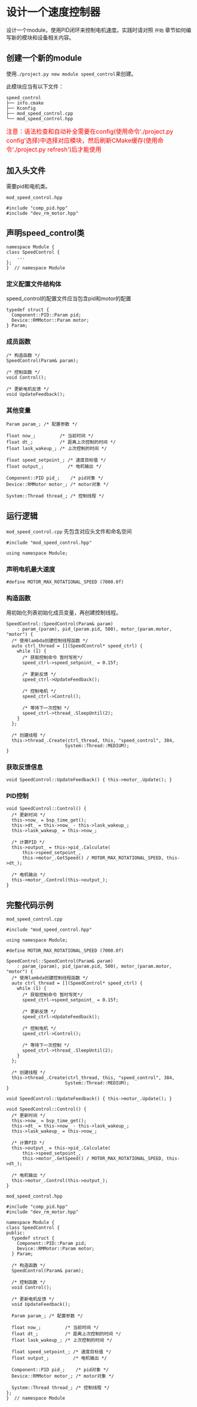 # 设计一个速度控制器

设计一个module，使用PID闭环来控制电机速度。实践时请对照 `开始` 章节如何编写新的模块和设备相关内容。

## 创建一个新的module

使用`./project.py new module speed_control`来创建。

此模块应当有以下文件：

    speed_control
    ├── info.cmake
    ├── Kconfig
    ├── mod_speed_control.cpp
    └── mod_speed_control.hpp

<font color=red size=3>注意：语法检查和自动补全需要在config(使用命令'./project.py config'选择)中选择对应模块，然后刷新CMake缓存(使用命令'./project.py refresh')后才能使用</font>

## 加入头文件

需要pid和电机类。

 `mod_speed_control.hpp`

    #include "comp_pid.hpp"
    #include "dev_rm_motor.hpp"

## 声明speed_control类

    namespace Module {
    class SpeedControl {
        ...
    };
    }  // namespace Module

### 定义配置文件结构体

speed_control的配置文件应当包含pid和motor的配置

    typedef struct {
      Component::PID::Param pid;
      Device::RMMotor::Param motor;
    } Param;

### 成员函数

    /* 构造函数 */
    SpeedControl(Param& param);

    /* 控制函数 */
    void Control();

    /* 更新电机反馈 */
    void UpdateFeedback();

### 其他变量

    Param param_; /* 配置参数 */

    float now_;         /* 当前时间 */
    float dt_;          /* 距离上次控制的时间 */
    float lask_wakeup_; /* 上次控制的时间 */

    float speed_setpoint_; /* 速度目标值 */
    float output_;         /* 电机输出 */

    Component::PID pid_;    /* pid对象 */
    Device::RMMotor motor_; /* motor对象 */

    System::Thread thread_; /* 控制线程 */

## 运行逻辑

`mod_speed_control.cpp` 先包含对应头文件和命名空间

    #include "mod_speed_control.hpp"

    using namespace Module;

### 声明电机最大速度

    #define MOTOR_MAX_ROTATIONAL_SPEED (7000.0f)

### 构造函数

用初始化列表初始化成员变量，再创建控制线程。

    SpeedControl::SpeedControl(Param& param)
        : param_(param), pid_(param.pid, 500), motor_(param.motor, "motor") {
      /* 使用lambda创建控制线程函数 */
      auto ctrl_thread = [](SpeedControl* speed_ctrl) {
        while (1) {
          /* 获取控制命令 暂时写死*/
          speed_ctrl->speed_setpoint_ = 0.15f;

          /* 更新反馈 */
          speed_ctrl->UpdateFeedback();

          /* 控制电机 */
          speed_ctrl->Control();

          /* 等待下一次控制 */
          speed_ctrl->thread_.SleepUntil(2);
        }
      };

      /* 创建线程 */
      this->thread_.Create(ctrl_thread, this, "speed_control", 384,
                          System::Thread::MEDIUM);
    }

### 获取反馈信息

    void SpeedControl::UpdateFeedback() { this->motor_.Update(); }

### PID控制

    void SpeedControl::Control() {
      /* 更新时间 */
      this->now_ = bsp_time_get();
      this->dt_ = this->now_ - this->lask_wakeup_;
      this->lask_wakeup_ = this->now_;

      /* 计算PID */
      this->output_ = this->pid_.Calculate(
          this->speed_setpoint_,
          this->motor_.GetSpeed() / MOTOR_MAX_ROTATIONAL_SPEED, this->dt_);

      /* 电机输出 */
      this->motor_.Control(this->output_);
    }

## 完整代码示例

 `mod_speed_control.cpp`

    #include "mod_speed_control.hpp"

    using namespace Module;

    #define MOTOR_MAX_ROTATIONAL_SPEED (7000.0f)

    SpeedControl::SpeedControl(Param& param)
        : param_(param), pid_(param.pid, 500), motor_(param.motor, "motor") {
      /* 使用lambda创建控制线程函数 */
      auto ctrl_thread = [](SpeedControl* speed_ctrl) {
        while (1) {
          /* 获取控制命令 暂时写死*/
          speed_ctrl->speed_setpoint_ = 0.15f;

          /* 更新反馈 */
          speed_ctrl->UpdateFeedback();

          /* 控制电机 */
          speed_ctrl->Control();

          /* 等待下一次控制 */
          speed_ctrl->thread_.SleepUntil(2);
        }
      };

      /* 创建线程 */
      this->thread_.Create(ctrl_thread, this, "speed_control", 384,
                          System::Thread::MEDIUM);
    }

    void SpeedControl::UpdateFeedback() { this->motor_.Update(); }

    void SpeedControl::Control() {
      /* 更新时间 */
      this->now_ = bsp_time_get();
      this->dt_ = this->now_ - this->lask_wakeup_;
      this->lask_wakeup_ = this->now_;

      /* 计算PID */
      this->output_ = this->pid_.Calculate(
          this->speed_setpoint_,
          this->motor_.GetSpeed() / MOTOR_MAX_ROTATIONAL_SPEED, this->dt_);

      /* 电机输出 */
      this->motor_.Control(this->output_);
    }

 `mod_speed_control.hpp`

    #include "comp_pid.hpp"
    #include "dev_rm_motor.hpp"

    namespace Module {
    class SpeedControl {
    public:
      typedef struct {
        Component::PID::Param pid;
        Device::RMMotor::Param motor;
      } Param;

      /* 构造函数 */
      SpeedControl(Param& param);

      /* 控制函数 */
      void Control();

      /* 更新电机反馈 */
      void UpdateFeedback();

      Param param_; /* 配置参数 */

      float now_;         /* 当前时间 */
      float dt_;          /* 距离上次控制的时间 */
      float lask_wakeup_; /* 上次控制的时间 */

      float speed_setpoint_; /* 速度目标值 */
      float output_;         /* 电机输出 */

      Component::PID pid_;    /* pid对象 */
      Device::RMMotor motor_; /* motor对象 */

      System::Thread thread_; /* 控制线程 */
    };
    }  // namespace Module
